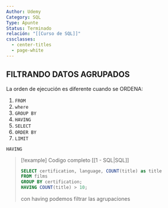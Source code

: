 ```yaml
---
Author: Udemy
Category: SQL
Type: Apunte
Status: Terminado
relación: "[[Curso de SQL]]"
cssclasses:
  - center-titles
  - page-white
---
```

## FILTRANDO DATOS AGRUPADOS

La orden de ejecución es diferente cuando se ORDENA:
1. `FROM`
2. `where`
3. `GROUP BY`
5. `HAVING`
6. `SELECT`
7. `ORDER BY`
8. `LIMIT`

`HAVING`

>[!example] Codigo completo [[1 - SQL|SQL]]
>```SQL
>SELECT certification, language, COUNT(title) as title
>FROM films
>GROUP BY certification;
>HAVING COUNT(title) > 10;
>```
>con having podemos filtrar las agrupaciones

